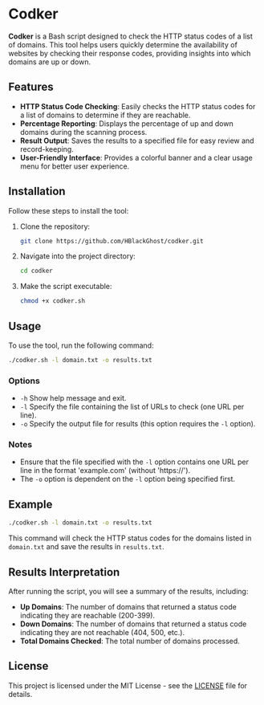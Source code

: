 # Codker

**Codker** is a Bash script designed to check the HTTP status codes of a list of domains. This tool helps users quickly determine the availability of websites by checking their response codes, providing insights into which domains are up or down.

## Features

- **HTTP Status Code Checking**: Easily checks the HTTP status codes for a list of domains to determine if they are reachable.
- **Percentage Reporting**: Displays the percentage of up and down domains during the scanning process.
- **Result Output**: Saves the results to a specified file for easy review and record-keeping.
- **User-Friendly Interface**: Provides a colorful banner and a clear usage menu for better user experience.

## Installation

Follow these steps to install the tool:

1. Clone the repository:
   ```bash
   git clone https://github.com/HBlackGhost/codker.git
   ```
2. Navigate into the project directory:
   ```bash
   cd codker
   ```
3. Make the script executable:
   ```bash
   chmod +x codker.sh
   ```

## Usage

To use the tool, run the following command:

```bash
./codker.sh -l domain.txt -o results.txt
```

### Options

- `-h`    Show help message and exit.
- `-l`    Specify the file containing the list of URLs to check (one URL per line).
- `-o`    Specify the output file for results (this option requires the `-l` option).

### Notes

- Ensure that the file specified with the `-l` option contains one URL per line in the format 'example.com' (without 'https://').
- The `-o` option is dependent on the `-l` option being specified first.

## Example

```bash
./codker.sh -l domain.txt -o results.txt
```

This command will check the HTTP status codes for the domains listed in `domain.txt` and save the results in `results.txt`.

## Results Interpretation

After running the script, you will see a summary of the results, including:
- **Up Domains**: The number of domains that returned a status code indicating they are reachable (200-399).
- **Down Domains**: The number of domains that returned a status code indicating they are not reachable (404, 500, etc.).
- **Total Domains Checked**: The total number of domains processed.


## License

This project is licensed under the MIT License - see the [LICENSE](LICENSE) file for details.
